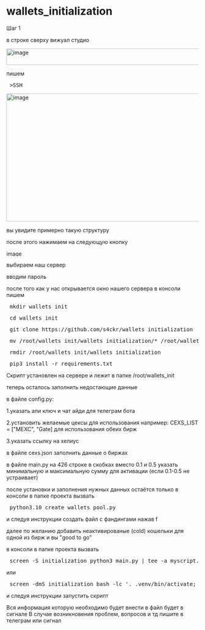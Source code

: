 # wallets_initialization

Шаг 1

в строке сверху вижуал студио 

<img width="1103" height="43" alt="image" src="https://github.com/user-attachments/assets/7a1f3548-cb5a-4737-8db0-2f205207f9e0" />

пишем 

<pre> >SSH </pre>

<img width="594" height="336" alt="image" src="https://github.com/user-attachments/assets/bd418c4f-b680-47da-a047-286deb508dfd" />

вы увидите примерно такую структуру

после этого нажимаем на следующую кнопку

<img width="196" height="15" alt="image" src="https://github.com/user-attachments/assets/8ebfeee4-c705-4801-a9af-597876507802" />

выбираем наш сервер

вводим пароль 

после того как у нас открывается окно нашего сервера в консоли пишем

<pre> mkdir wallets_init </pre>
<pre> cd wallets_init </pre>
<pre> git clone https://github.com/s4ckr/wallets_initialization</pre>
<pre> mv /root/wallets_init/wallets_initialization/* /root/wallets_init </pre>
<pre> rmdir /root/wallets_init/wallets_initialization </pre>
<pre> pip3 install -r requirements.txt </pre>

Скрипт установлен на сервере и лежит в папке /root/wallets_init

теперь осталось заполнить недостающие данные

в файле config.py:

1.указать апи ключ и чат айди для телеграм бота 

2.установить желаемые цексы для использования например: CEXS_LIST = ["MEXC", "Gate] для использования обеих бирж

3.указать ссылку на хелиус

в файле cexs.json заполнить данные о биржах

в файле main.py на 426 строке в скобках вместо 0.1 и 0.5 указать минимальную и максимальную сумму для активации (если 0.1-0.5 не устраивает)

после установки и заполнения нужных данных остаётся только в консоли в папке проекта вызвать

<pre> python3.10 create_wallets_pool.py </pre>

и следуя инструкции создать файл с фандингами нажав f 

далее по желанию добавить неактивированые (cold) кошельки для одной из бирж и вы "good to go"

в консоли в папке проекта вызвать 

<pre> screen -S initialization python3 main.py | tee -a myscript.log </pre>
или 

<pre> screen -dmS initialization bash -lc '. .venv/bin/activate; python3 main_02.py |& tee -a myscript.log' </pre>

и следуя инструкции запустить скрипт

Вся информация которую необходимо будет внести в файл будет в сигнале
В случае возникновения проблем, вопросов и тд пишите в телеграм или сигнал
